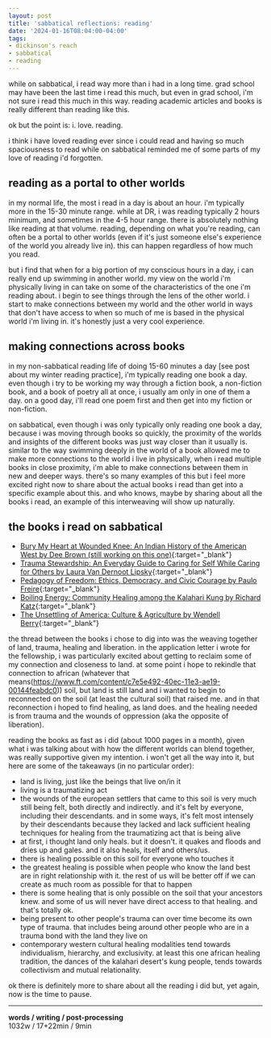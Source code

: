 ```yaml
---
layout: post
title: 'sabbatical reflections: reading'
date: '2024-01-16T08:04:00-04:00'
tags:
- dickinson's reach
- sabbatical
- reading
--- 
```


while on sabbatical, i read way more than i had in a long time. grad school may have been the last time i read this much, but even in grad school, i'm not sure i read this much in this way. reading academic articles and books is really different than reading like this. 

ok but the point is: i. love. reading. 

i think i have loved reading ever since i could read and having so much spaciousness to read while on sabbatical reminded me of some parts of my love of reading i'd forgotten.

## reading as a portal to other worlds

in my normal life, the most i read in a day is about an hour. i'm typically more in the 15-30 minute range. while at DR, i was reading typically 2 hours minimum, and sometimes in the 4-5 hour range. there is absolutely nothing like reading at that volume. reading, depending on what you're reading, can often be a portal to other worlds (even if it's just someone else's experience of the world you already live in). this can happen regardless of how much you read. 

but i find that when for a big portion of my conscious hours in a day, i can really end up swimming in another world. my view on the world i'm physically living in can take on some of the characteristics of the one i'm reading about. i begin to see things through the lens of the other world. i start to make connections between my world and the other world in ways that don't have access to when so much of me is based in the physical world i'm living in. it's honestly just a very cool experience. 

## making connections across books

in my non-sabbatical reading life of doing 15-60 minutes a day [see post about my winter reading practice], i'm typically reading one book a day. even though i try to be working my way through a fiction book, a non-fiction book, and a book of poetry all at once, i usually am only in one of them a day. on a good day, i'll read one poem first and then get into my fiction or non-fiction. 

on sabbatical, even though i was only typically only reading one book a day, because i was moving through books so quickly, the proximity of the worlds and insights of the different books was just way closer than it usually is. similar to the way swimming deeply in the world of a book allowed me to make more connections to the world i live in physically, when i read multiple books in close proximity, i'm able to make connections between them in new and deeper ways. there's so many examples of this but i feel more excited right now to share about the actual books i read than get into a specific example about this. and who knows, maybe by sharing about all the books i read, an example of this interweaving will show up naturally. 

## the books i read on sabbatical

* [Bury My Heart at Wounded Knee: An Indian History of the American West by Dee Brown (still working on this one)](https://www.goodreads.com/book/show/76401.Bury_My_Heart_at_Wounded_Knee){:target="_blank"}
* [Trauma Stewardship: An Everyday Guide to Caring for Self While Caring for Others by Laura Van Dernoot Lipsky](https://www.goodreads.com/book/show/5653041-trauma-stewardship){:target="_blank"}
* [Pedagogy of Freedom: Ethics, Democracy, and Civic Courage by Paulo Freire](https://www.goodreads.com/book/show/86881.Pedagogy_of_Freedom){:target="_blank"}
* [Boiling Energy: Community Healing among the Kalahari Kung by Richard Katz](https://www.goodreads.com/book/show/1046085.Boiling_Energy){:target="_blank"}
* [The Unsettling of America: Culture & Agriculture by Wendell Berry](https://www.goodreads.com/book/show/1424690.The_Unsettling_of_America){:target="_blank"}

the thread between the books i chose to dig into was the weaving together of land, trauma, healing and liberation. in the application letter i wrote for the fellowship, i was particularly excited about getting to reclaim some of my connection and closeness to land. at some point i hope to rekindle that connection to african (whatever that means(https://www.ft.com/content/c7e5e492-40ec-11e3-ae19-00144feabdc0)) soil, but land is still land and i wanted to begin to reconnected on the soil (at least the cultural soil) that raised me. and in that reconnection i hoped to find healing, as land does. and the healing needed is from trauma and the wounds of oppression (aka the opposite of liberation). 

reading the books as fast as i did (about 1000 pages in a month), given what i was talking about with how the different worlds can blend together, was really supportive given my intention. i won't get all the way into it, but here are some of the takeaways (in no particular order):

- land is living, just like the beings that live on/in it
- living is a traumatizing act
- the wounds of the european settlers that came to this soil is very much still being felt, both directly and indirectly. and it's felt by everyone, including their descendants. and in some ways, it's felt most intensely by their descendants because they lacked and lack sufficient healing techniques for healing from the traumatizing act that is being alive
- at first, i thought land only heals. but it doesn't. it quakes and floods and dries up and gales. and it also heals, itself and others/us.
- there is healing possible on this soil for everyone who touches it
- the greatest healing is possible when people who know the land best are in right relationship with it. the rest of us will be better off if we can create as much room as possible for that to happen
- there is some healing that is only possible on the soil that your ancestors knew. and some of us will never have direct access to that healing. and that's totally ok. 
- being present to other people's trauma can over time become its own type of trauma. that includes being around other people who are in a trauma bond with the land they live on
- contemporary western cultural healing modalities tend towards individualism, hierarchy, and exclusivity. at least this one african healing tradition, the dances of the kalahari desert's kung people, tends towards collectivism and mutual relationality. 

ok there is definitely more to share about all the reading i did but, yet again, now is the time to pause. 



---


<!-- hyperlink bank -->


<!-- &#042; = asterisk -->
<!-- &#039; = single quote '-->

**words / writing / post-processing**  
1032w / 17+22min / 9min